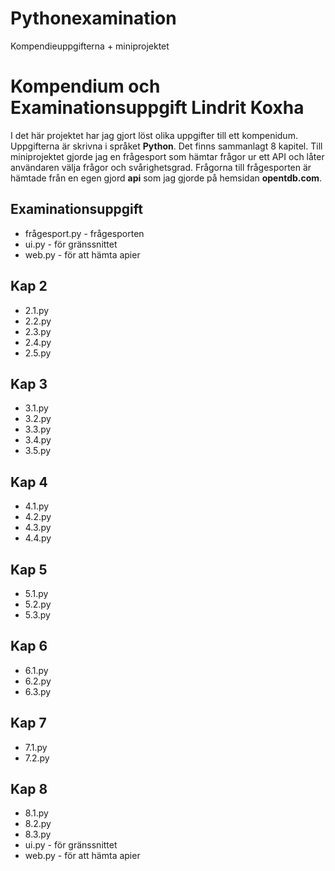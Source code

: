 # Pythonexamination
Kompendieuppgifterna + miniprojektet

# Kompendium och Examinationsuppgift Lindrit Koxha

I det här projektet har jag gjort löst olika uppgifter till ett kompenidum. Uppgifterna är skrivna i språket **Python**. Det finns sammanlagt 8 kapitel. Till miniprojektet gjorde jag en frågesport som hämtar frågor ur ett API och låter användaren välja frågor och svårighetsgrad. Frågorna till frågesporten är hämtade från en egen gjord **api** som jag gjorde på hemsidan **opentdb.com**.

## Examinationsuppgift
* frågesport.py - frågesporten
* ui.py - för gränssnittet
* web.py - för att hämta apier

## Kap 2
* 2.1.py
* 2.2.py
* 2.3.py
* 2.4.py
* 2.5.py

## Kap 3
* 3.1.py
* 3.2.py
* 3.3.py
* 3.4.py
* 3.5.py

## Kap 4
* 4.1.py
* 4.2.py
* 4.3.py
* 4.4.py

## Kap 5
* 5.1.py
* 5.2.py
* 5.3.py

## Kap 6
* 6.1.py
* 6.2.py
* 6.3.py

## Kap 7
* 7.1.py
* 7.2.py

## Kap 8
* 8.1.py
* 8.2.py
* 8.3.py
* ui.py - för gränssnittet
* web.py - för att hämta apier
